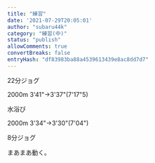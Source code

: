 ```yaml
---
title: "練習"
date: '2021-07-29T20:05:01'
author: "subaru44k"
category: "練習(中)"
status: "publish"
allowComments: true
convertBreaks: false
entryHash: "df83983ba88a4539613439e8ac8dd7d7"
---
```

22分ジョグ

2000m
3'41"→3'37"(7'17"5)

水浴び

2000m
3'34"→3'30"(7'04")

8分ジョグ

まあまあ動く。
